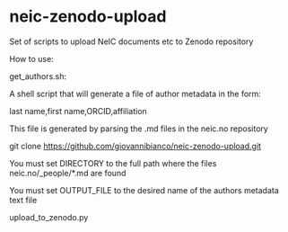 # neic-zenodo-upload

Set of scripts to upload NeIC documents etc to Zenodo repository

How to use:

get_authors.sh:

A shell script that will generate a file of author metadata in the form:

last name,first name,ORCID,affiliation

This file is generated by parsing the .md files in the neic.no repository

git clone https://github.com/giovannibianco/neic-zenodo-upload.git

You must set DIRECTORY to the full path where the files neic.no/_people/*.md are found

You must set OUTPUT_FILE to the desired name of the authors metadata text file

upload_to_zenodo.py

